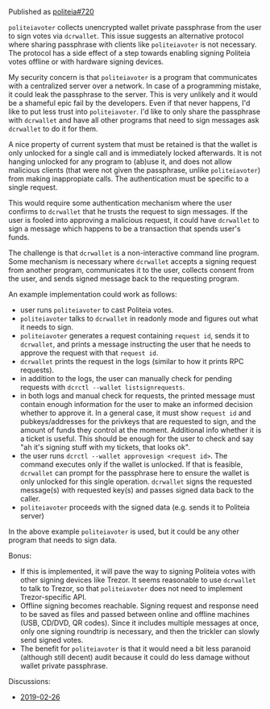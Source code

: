 Published as [politeia#720](https://github.com/decred/politeia/issues/720)

`politeiavoter` collects unencrypted wallet private passphrase from the user to sign votes via `dcrwallet`. This issue suggests an alternative protocol where sharing passphrase with clients like `politeiavoter` is not necessary. The protocol has a side effect of a step towards enabling signing Politeia votes offline or with hardware signing devices.

My security concern is that `politeiavoter` is a program that communicates with a centralized server over a network. In case of a programming mistake, it could leak the passphrase to the server. This is very unlikely and it would be a shameful epic fail by the developers. Even if that never happens, I'd like to put less trust into `politeiavoter`. I'd like to only share the passphrase with `dcrwallet` and have all other programs that need to sign messages ask `dcrwallet` to do it for them.

A nice property of current system that must be retained is that the wallet is only unlocked for a single call and is immediately locked afterwards. It is not hanging unlocked for any program to (ab)use it, and does not allow malicious clients (that were not given the passphrase, unlike `politeiavoter`) from making inappropiate calls. The authentication must be specific to a single request.

This would require some authentication mechanism where the user confirms to `dcrwallet` that he trusts the request to sign messages. If the user is fooled into approving a malicious request, it could have `dcrwallet` to sign a message which happens to be a transaction that spends user's funds.

The challenge is that `dcrwallet` is a non-interactive command line program. Some mechanism is necessary where `dcrwallet` accepts a signing request from another program, communicates it to the user, collects consent from the user, and sends signed message back to the requesting program.

An example implementation could work as follows:

* user runs `politeiavoter` to cast Politeia votes.
* `politeiavoter` talks to `dcrwallet` in readonly mode and figures out what it needs to sign.
* `politeiavoter` generates a request containing `request id`, sends it to `dcrwallet`, and prints a message instructing the user that he needs to approve the request with that `request id`.
* `dcrwallet` prints the request in the logs (similar to how it prints RPC requests).
* in addition to the logs, the user can manually check for pending requests with `dcrctl --wallet listsignrequests`.
* in both logs and manual check for requests, the printed message must contain enough information for the user to make an informed decision whether to approve it. In a general case, it must show `request id` and pubkeys/addresses for the privkeys that are requested to sign, and the amount of funds they control at the moment. Additional info whether it is a ticket is useful. This should be enough for the user to check and say "ah it's signing stuff with my tickets, that looks ok".
* the user runs `dcrctl --wallet approvesign <request id>`. The command executes only if the wallet is unlocked. If that is feasible, `dcrwallet` can prompt for the passphrase here to ensure the wallet is only unlocked for this single operation. `dcrwallet` signs the requested message(s) with requested key(s) and passes signed data back to the caller.
* `politeiavoter` proceeds with the signed data (e.g. sends it to Politeia server)

In the above example `politeiavoter` is used, but it could be any other program that needs to sign data.
 
Bonus:

* If this is implemented, it will pave the way to signing Politeia votes with other signing devices like Trezor. It seems reasonable to use `dcrwallet` to talk to Trezor, so that `politeiavoter` does not need to implement Trezor-specific API.
* Offline signing becomes reachable. Signing request and response need to be saved as files and passed between online and offline machines (USB, CD/DVD, QR codes). Since it includes multiple messages at once, only one signing roundtrip is necessary, and then the trickler can slowly send signed votes.
* The benefit for `politeiavoter` is that it would need a bit less paranoid (although still decent) audit because it could do less damage without wallet private passphrase.

Discussions:

* [2019-02-26](https://matrix.to/#/!VFRvyndKpzcLrVslQD:decred.org/$15512027129365SkNlj:decred.org)
